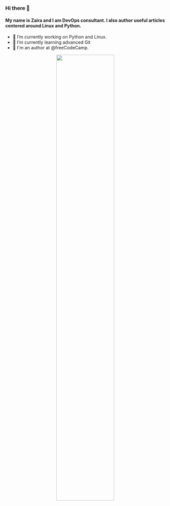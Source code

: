 ### Hi there 👋

#### My name is Zaira and I am DevOps consultant. I also author useful articles centered around Linux and Python.

<!--
**zairahira/zairahira** is a ✨ _special_ ✨ repository because its `README.md` (this file) appears on your GitHub profile.
-->


- 🔭 I’m currently working on Python and Linux.
- 🌱 I’m currently learning advanced Git
- 💬 I'm an author at @freeCodeCamp.

<p align = "center">

  <img width = "60%" src = "https://github-readme-stats.vercel.app/api?username=zairahira&show_icons=true&theme=nightowl"/>

</p>
